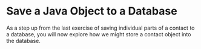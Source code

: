 # Save a Java Object to a Database

As a step up from the last exercise of saving individual parts of a contact to a database, you will now explore how we might store a contact object into the database.